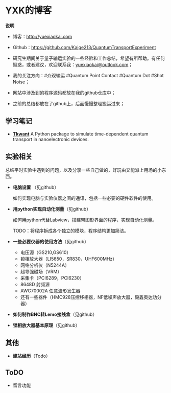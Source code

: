 # YXK的博客



**说明**

- 博客：http://yuexiaokai.com

- Github：https://github.com/Kaige213/QuantumTransportExperiment

- 研究生期间关于量子输运实验的一些经验和工作总结，希望有所帮助。有任何疑惑，或者建议，欢迎联系我：yuexiaokai@outlook.com；

- 我的关注方向：\#介观输运 #Quantum Point Contact #Quantum Dot #Shot Noise；

- 网站中涉及到的程序源码都放在我的github仓库中；

- 之前的总结都放在了github上，后面慢慢整理搬运过来；



## 学习笔记

- [**Tkwant**](http:www.yuexiaokai.com/StudyNotes/tkwant/0_tkwant.html)
  A Python package to simulate time-dependent quantum transport in nanoelectronic devices.



## 实验相关

总结平时实验中遇到的问题，以及分享一些自己做的，好玩由又能派上用场的小东西。

- **电脑设置** （见github）

  如何实现电脑与实验仪器之间的通讯，包括一些必要的硬件软件的使用。
  
 - **用python实现自动化测量**（见github）

   如何用python代替Labview，搭建带图形界面的程序，实现自动化测量。

   TODO：将程序拆成各个独立的模块，程序结构更加简洁。

- **一些必要仪器的使用方法**（见github）

  - 电压源（GS210,GS610）
  - 锁相放大器（LI5650，SR830，UHF600MHz）
  - 网络分析仪（N5244A）
  - 超导强磁场（VRM）
  - 采集卡（PCI6289，PCI6230）
  - 8648D 射频源
  - AWG70002A 任意波形发生器
  - 还有一些器件（HMC928压控移相器，NF低噪声放大器，毅鑫奥达功分器）

- **如何制作BNC转Lemo接线盒**（见github）

 - **锁相放大器基本原理**（见github）



## 其他

- **建站经历**（Todo）



## ToDO

- 留言功能

  